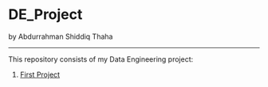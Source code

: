 # DE_Project

by Abdurrahman Shiddiq Thaha

---

This repository consists of my Data Engineering project:

1. [First Project](https://github.com/acothaha/DE_Project/tree/DE_Project/First_Project)
